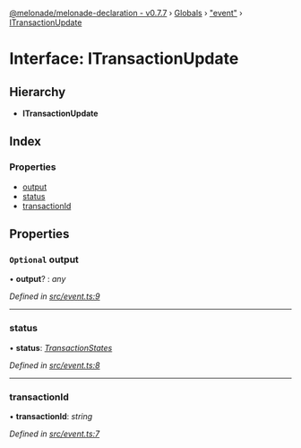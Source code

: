 [@melonade/melonade-declaration - v0.7.7](../README.md) › [Globals](../globals.md) › ["event"](../modules/_event_.md) › [ITransactionUpdate](_event_.itransactionupdate.md)

# Interface: ITransactionUpdate

## Hierarchy

* **ITransactionUpdate**

## Index

### Properties

* [output](_event_.itransactionupdate.md#optional-output)
* [status](_event_.itransactionupdate.md#status)
* [transactionId](_event_.itransactionupdate.md#transactionid)

## Properties

### `Optional` output

• **output**? : *any*

*Defined in [src/event.ts:9](https://github.com/devit-tel/melonade-declaration/blob/7d6c74f/src/event.ts#L9)*

___

###  status

• **status**: *[TransactionStates](../enums/_state_.transactionstates.md)*

*Defined in [src/event.ts:8](https://github.com/devit-tel/melonade-declaration/blob/7d6c74f/src/event.ts#L8)*

___

###  transactionId

• **transactionId**: *string*

*Defined in [src/event.ts:7](https://github.com/devit-tel/melonade-declaration/blob/7d6c74f/src/event.ts#L7)*
